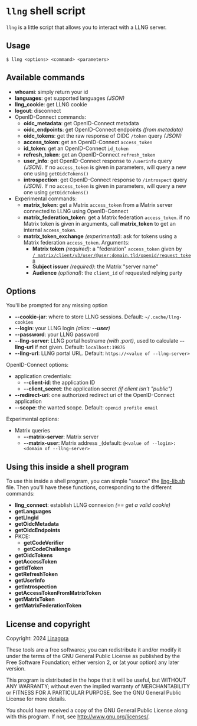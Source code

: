 # `llng` shell script

`llng` is a little script that allows you to interact with a LLNG server.

## Usage

```shell
$ llng <options> <command> <parameters>
```

## Available commands

* **whoami**: simply return your id
* **languages**: get supported languages _(JSON)_
* **llng_cookie**: get LLNG cookie
* **logout**: disconnect
* OpenID-Connect commands:
  * **oidc_metadata**: get OpenID-Connect metadata
  * **oidc_endpoints**: get OpenID-Connect endpoints _(from metadata)_
  * **oidc_tokens**: get the raw response of OIDC `/token` query _(JSON)_
  * **access_token**: get an OpenID-Connect `access_token`
  * **id_token**: get an OpenID-Connect `id_token`
  * **refresh_token**: get an OpenID-Connect `refresh_token`
  * **user_info**: get OpenID-Connect response to `/userinfo` query _(JSON)_.
    If no `access_token` is given in parameters, will query a new one using
    `getOidcTokens()`
  * **introspection**: get OpenID-Connect response to `/introspect`
    query _(JSON)_. If no `access_token` is given in parameters, will query a
    new one using `getOidcTokens()`
* Experimental commands:
  * **matrix_token**: get a Matrix `access_token` from a Matrix server
    connected to LLNG using OpenID-Connect
  * **matrix_federation_token**: get a Matrix federation `access_token`.
    if no Matrix token is given in arguments, call **matrix_token** to get
    an internal `access_token`.
  * **matrix_token_exchange** _(experimental)_: ask for tokens using a Matrix
    federation `access_token`. Arguments:
    - **Matrix token** _(required)_: a "federation" `access_token` given by
      [`/_matrix/client/v3/user/@user:domain.tld/openid/request_token`](https://spec.matrix.org/latest/client-server-api/#openid)
    - **Subject issuer** _(required)_: the Matrix "server name"
    - **Audience** _(optional)_: the `client_id` of requested relying party

## Options

You'll be prompted for any missing option

* **--cookie-jar**: where to store LLNG sessions. Default: `~/.cache/llng-cookies`
* **--login**: your LLNG login _(alias: **--user**)_
* **--password**: your LLNG password
* **--llng-server**: LLNG portal hostname _(with :port)_, used to calculate
  **--llng-url** if not given. Default: `localhost:19876`
* **--llng-url**: LLNG portal URL. Default: `https://<value of --llng-server>`

OpenID-Connect options:
* application credentials:
  * **--client-id**: the application ID
  * **--client_secret**: the application secret _(if client isn't "public")_
* **--redirect-uri**: one authorized redirect uri of the OpenID-Connect application
* **--scope**: the wanted scope. Default: `openid profile email`

Experimental options:
* Matrix queries
  * **--matrix-server**: Matrix server
  * **--matrix-user**: Matrix address _(default: `@<value of --login>:<domain of --llng-server>`

## Using this inside a shell program

To use this inside a shell program, you can simple "source" the [llng-lib.sh](./llng-lib.sh)
file. Then you'll have these functions, corresponding to the different commands:

* **llng_connect**: establish LLNG connexion _(== get a valid cookie)_
* **getLanguages**
* **getLlngId**
* **getOidcMetadata**
* **getOidcEndpoints**
* PKCE:
  * **getCodeVerifier**
  * **getCodeChallenge**
* **getOidcTokens**
* **getAccessToken**
* **getIdToken**
* **getRefreshToken**
* **getUserInfo**
* **getIntrospection**
* **getAccessTokenFromMatrixToken**
* **getMatrixToken**
* **getMatrixFederationToken**

## License and copyright

Copyright: 2024 [Linagora](https://linagora.com)

These tools are a free softwares; you can redistribute it and/or modify
it under the terms of the GNU General Public License as published by
the Free Software Foundation; either version 2, or (at your option)
any later version.

This program is distributed in the hope that it will be useful,
but WITHOUT ANY WARRANTY; without even the implied warranty of
MERCHANTABILITY or FITNESS FOR A PARTICULAR PURPOSE.  See the
GNU General Public License for more details.

You should have received a copy of the GNU General Public License
along with this program.  If not, see http://www.gnu.org/licenses/.
